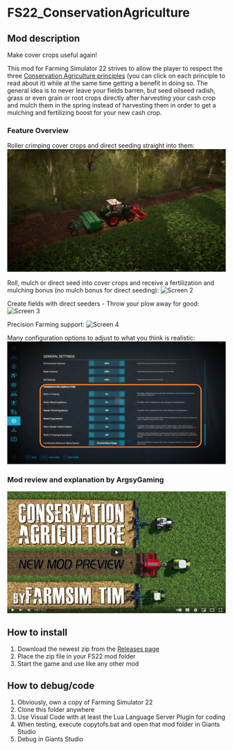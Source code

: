 # FS22_ConservationAgriculture

## Mod description

Make cover crops useful again!

This mod for Farming Simulator 22 strives to allow the player to respect the three [Conservation Agriculture principles](https://www.fao.org/conservation-agriculture/en/) (you can click on each principle to read about it) while at the same time getting a benefit in doing so. The general idea is to never leave your fields barren, but seed oilseed radish, grass or even grain or root crops directly after harvesting your cash crop and mulch them in the spring instead of harvesting them in order to get a mulching and fertilizing boost for your new cash crop.

### Feature Overview

Roller crimping cover crops and direct seeding straight into them:
![Screen 1](screenshots/Screenshot1.png)

Roll, mulch or direct seed into cover crops and receive a fertilization and mulching bonus (no mulch bonus for direct seeding):
![Screen 2](screenshots/Screenshot2.png)

Create fields with direct seeders - Throw your plow away for good:
![Screen 3](screenshots/Screenshot3.png)

Precision Farming support:
![Screen 4](screenshots/Screenshot4.png)

Many configuration options to adjust to what you think is realistic:
![Screen 5](screenshots/Screenshot5.png)

### Mod review and explanation by ArgsyGaming

[![Mod review by ArgsyGaming](screenshots/ArgsyModReview.png)](https://www.youtube.com/watch?v=-7Tr6MRu4XQ)

## How to install

1. Download the newest zip from the [Releases page](https://github.com/Timmeey86/FS22_ConservationAgriculture/releases)
1. Place the zip file in your FS22 mod folder
1. Start the game and use like any other mod

## How to debug/code

1. Obviously, own a copy of Farming Simulator 22
1. Clone this folder anywhere
1. Use Visual Code with at least the Lua Language Server Plugin for coding
1. When testing, execute copytofs.bat and open that mod folder in Giants Studio
1. Debug in Giants Studio